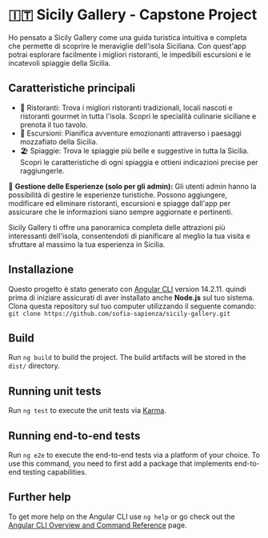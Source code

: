 # :it: Sicily Gallery - Capstone Project

Ho pensato a Sicily Gallery come una guida turistica intuitiva e completa che permette di scoprire le meraviglie dell'isola Siciliana. Con quest'app potrai esplorare facilmente i migliori ristoranti, le impedibili escursioni e le incatevoli spiaggie della Sicilia.

## Caratteristiche principali

- :fork_and_knife: Ristoranti: Trova i migliori ristoranti tradizionali, locali nascoti e ristoranti gourmet in tutta l'isola. Scopri le specialità culinarie siciliane e prenota il tuo tavolo.
- :volcano: Escursioni: Pianifica avventure emozionanti attraverso i paesaggi mozzafiato della Sicilia. 
- :beach_umbrella: Spiaggie: Trova le spiaggie più belle e suggestive in tutta la Sicilia. Scopri le caratteristiche di ogni spiaggia e ottieni indicazioni precise per raggiungerle.

:bust_in_silhouette: **Gestione delle Esperienze (solo per gli admin):** Gli utenti admin hanno la possibilità di gestire le esperienze turistiche. Possono aggiungere, modificare ed eliminare ristoranti, escursioni e spiagge dall'app per assicurare che le informazioni siano sempre aggiornate e pertinenti.

Sicily Gallery ti offre una panoramica completa delle attrazioni più interessanti dell'isola, consentendoti di pianificare al meglio la tua visita e sfruttare al massimo la tua esperienza in Sicilia.

## Installazione

Questo progetto è stato generato con [Angular CLI](https://github.com/angular/angular-cli) version 14.2.11. quindi prima di iniziare assicurati di aver installato anche **Node.js** sul tuo sistema.
Clona questa repository sul tuo computer utilizzando il seguente comando:
`git clone https://github.com/sofia-sapienza/sicily-gallery.git`



## Build

Run `ng build` to build the project. The build artifacts will be stored in the `dist/` directory.

## Running unit tests

Run `ng test` to execute the unit tests via [Karma](https://karma-runner.github.io).

## Running end-to-end tests

Run `ng e2e` to execute the end-to-end tests via a platform of your choice. To use this command, you need to first add a package that implements end-to-end testing capabilities.

## Further help

To get more help on the Angular CLI use `ng help` or go check out the [Angular CLI Overview and Command Reference](https://angular.io/cli) page.
